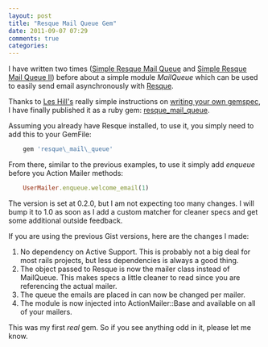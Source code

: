 ```yaml
---
layout: post
title: "Resque Mail Queue Gem"
date: 2011-09-07 07:29
comments: true
categories: 
---
```


I have written two times ([Simple Resque Mail Queue](http://www.scottw.com/simple-resque-mail-queue) and [Simple Resque Mail Queue II](http://www.scottw.com/simple-resque-mail-queue-ii)) before about a simple module _MailQueue_ which can be used to easily send email asynchronously with [Resque](http://github.com/defunkt/resque). 

<!--more-->

Thanks to [Les Hill's](https://twitter.com/leshill/) really simple instructions on [writing your own gemspec](http://blog.leshill.org/blog/2011/08/21/write-your-own-gemspec.html), I have finally published it as a ruby gem: [resque\_mail\_queue](https://github.com/scottwater/resque_mail_queue).

Assuming you already have Resque installed, to use it, you simply need to add this to your GemFile:

```ruby
	gem 'resque\_mail\_queue'
```

From there, similar to the previous examples, to use it simply add _enqueue_ before you Action Mailer methods:

```ruby
	UserMailer.enqueue.welcome_email(1)
```

The version is set at 0.2.0, but I am not expecting too many changes. I will bump it to 1.0 as soon as I add a custom matcher for cleaner specs and get some additional outside feedback. 

If you are using the previous Gist versions, here are the changes I made: 

1. No dependency on Active Support. This is probably not a big deal for most rails projects, but less dependencies is always a good thing. 
1. The object passed to Resque is now the mailer class instead of MailQueue. This makes specs a little cleaner to read since you are referencing the actual mailer.
1. The queue the emails are placed in can now be changed per mailer.
1. The module is now injected into ActionMailer::Base and available on all of your mailers.

This was my first _real_ gem. So if you see anything odd in it, please let me know.